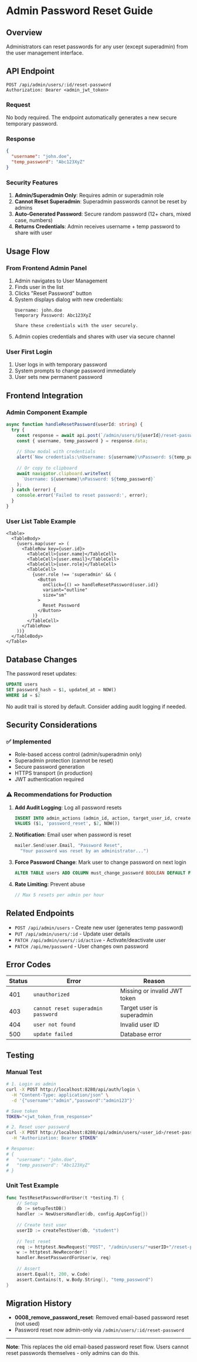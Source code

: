 # Admin Password Reset Guide

## Overview

Administrators can reset passwords for any user (except superadmin) from the user management interface.

## API Endpoint

```http
POST /api/admin/users/:id/reset-password
Authorization: Bearer <admin_jwt_token>
```

### Request

No body required. The endpoint automatically generates a new secure temporary password.

### Response

```json
{
  "username": "john.doe",
  "temp_password": "Abc123XyZ"
}
```

### Security Features

1. **Admin/Superadmin Only**: Requires admin or superadmin role
2. **Cannot Reset Superadmin**: Superadmin passwords cannot be reset by admins
3. **Auto-Generated Password**: Secure random password (12+ chars, mixed case, numbers)
4. **Returns Credentials**: Admin receives username + temp password to share with user

## Usage Flow

### From Frontend Admin Panel

1. Admin navigates to User Management
2. Finds user in the list
3. Clicks "Reset Password" button
4. System displays dialog with new credentials:
   ```
   Username: john.doe
   Temporary Password: Abc123XyZ
   
   Share these credentials with the user securely.
   ```
5. Admin copies credentials and shares with user via secure channel

### User First Login

1. User logs in with temporary password
2. System prompts to change password immediately
3. User sets new permanent password

## Frontend Integration

### Admin Component Example

```typescript
async function handleResetPassword(userId: string) {
  try {
    const response = await api.post(`/admin/users/${userId}/reset-password`);
    const { username, temp_password } = response.data;
    
    // Show modal with credentials
    alert(`New credentials:\nUsername: ${username}\nPassword: ${temp_password}`);
    
    // Or copy to clipboard
    await navigator.clipboard.writeText(
      `Username: ${username}\nPassword: ${temp_password}`
    );
  } catch (error) {
    console.error('Failed to reset password:', error);
  }
}
```

### User List Table Example

```tsx
<Table>
  <TableBody>
    {users.map(user => (
      <TableRow key={user.id}>
        <TableCell>{user.name}</TableCell>
        <TableCell>{user.email}</TableCell>
        <TableCell>{user.role}</TableCell>
        <TableCell>
          {user.role !== 'superadmin' && (
            <Button 
              onClick={() => handleResetPassword(user.id)}
              variant="outline"
              size="sm"
            >
              Reset Password
            </Button>
          )}
        </TableCell>
      </TableRow>
    ))}
  </TableBody>
</Table>
```

## Database Changes

The password reset updates:

```sql
UPDATE users 
SET password_hash = $1, updated_at = NOW() 
WHERE id = $2
```

No audit trail is stored by default. Consider adding audit logging if needed.

## Security Considerations

### ✅ Implemented

- Role-based access control (admin/superadmin only)
- Superadmin protection (cannot be reset)
- Secure password generation
- HTTPS transport (in production)
- JWT authentication required

### ⚠️ Recommendations for Production

1. **Add Audit Logging**: Log all password resets
   ```sql
   INSERT INTO admin_actions (admin_id, action, target_user_id, created_at)
   VALUES ($1, 'password_reset', $2, NOW())
   ```

2. **Notification**: Email user when password is reset
   ```go
   mailer.Send(user.Email, "Password Reset", 
     "Your password was reset by an administrator...")
   ```

3. **Force Password Change**: Mark user to change password on next login
   ```sql
   ALTER TABLE users ADD COLUMN must_change_password BOOLEAN DEFAULT FALSE;
   ```

4. **Rate Limiting**: Prevent abuse
   ```go
   // Max 5 resets per admin per hour
   ```

## Related Endpoints

- `POST /api/admin/users` - Create new user (generates temp password)
- `PUT /api/admin/users/:id` - Update user details
- `PATCH /api/admin/users/:id/active` - Activate/deactivate user
- `PATCH /api/me/password` - User changes own password

## Error Codes

| Status | Error | Reason |
|--------|-------|--------|
| 401 | `unauthorized` | Missing or invalid JWT token |
| 403 | `cannot reset superadmin password` | Target user is superadmin |
| 404 | `user not found` | Invalid user ID |
| 500 | `update failed` | Database error |

## Testing

### Manual Test

```bash
# 1. Login as admin
curl -X POST http://localhost:8280/api/auth/login \
  -H "Content-Type: application/json" \
  -d '{"username":"admin","password":"admin123"}'

# Save token
TOKEN="<jwt_token_from_response>"

# 2. Reset user password
curl -X POST http://localhost:8280/api/admin/users/<user_id>/reset-password \
  -H "Authorization: Bearer $TOKEN"

# Response:
# {
#   "username": "john.doe",
#   "temp_password": "Abc123XyZ"
# }
```

### Unit Test Example

```go
func TestResetPasswordForUser(t *testing.T) {
	// Setup
	db := setupTestDB()
	handler := NewUsersHandler(db, config.AppConfig{})
	
	// Create test user
	userID := createTestUser(db, "student")
	
	// Test reset
	req := httptest.NewRequest("POST", "/admin/users/"+userID+"/reset-password", nil)
	w := httptest.NewRecorder()
	handler.ResetPasswordForUser(w, req)
	
	// Assert
	assert.Equal(t, 200, w.Code)
	assert.Contains(t, w.Body.String(), "temp_password")
}
```

## Migration History

- **0008_remove_password_reset**: Removed email-based password reset (not used)
- Password reset now admin-only via `/admin/users/:id/reset-password`

---

**Note**: This replaces the old email-based password reset flow. Users cannot reset passwords themselves - only admins can do this.
